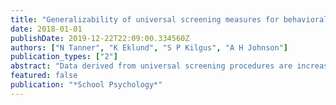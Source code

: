 ```yaml
---
title: "Generalizability of universal screening measures for behavioral and emotional risk"
date: 2018-01-01
publishDate: 2019-12-22T22:09:00.334560Z
authors: ["N Tanner", "K Eklund", "S P Kilgus", "A H Johnson"]
publication_types: ["2"]
abstract: "Data derived from universal screening procedures are increasingly utilized by schools to identify and provide additional support to students at risk for behavioral and emotional concerns. As screening has the potential to be resource intensive, effort has been placed on …"
featured: false
publication: "*School Psychology*"
---
```


